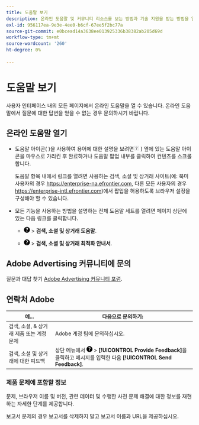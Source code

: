 ```yaml
---
title: 도움말 보기
description: 온라인 도움말 및 커뮤니티 리소스를 보는 방법과 기술 지원을 받는 방법을 알아봅니다.
exl-id: 956117ea-9e3e-4ee0-b6cf-67ee5f2bc77a
source-git-commit: e0bcead14a3638ee013925336b38382ab205d69d
workflow-type: tm+mt
source-wordcount: '260'
ht-degree: 0%

---
```


# 도움말 보기

사용자 인터페이스 내의 모든 페이지에서 온라인 도움말을 열 수 있습니다. 온라인 도움말에서 질문에 대한 답변을 얻을 수 없는 경우 문의하시기 바랍니다.

## 온라인 도움말 열기

* 도움말 아이콘( )을 사용하여 용어에 대한 설명을 보려면![도움말 아이콘](/help/search-social-commerce/assets/help-field.png "도움말 아이콘") ) 옆에 있는 도움말 아이콘을 마우스로 가리킨 후 완료하거나 도움말 팝업 내부를 클릭하여 컨텐츠를 스크롤합니다.

  도움말 항목 내에서 링크를 열려면 사용하는 검색, 소셜 및 상거래 사이트(예: 북미 사용자의 경우 https://enterprise-na.efrontier.com, 다른 모든 사용자의 경우 https://enterprise-intl.efrontier.com)에서 팝업을 허용하도록 브라우저 설정을 구성해야 할 수 있습니다.

* 모든 기능을 사용하는 방법을 설명하는 전체 도움말 세트를 열려면 페이지 상단에 있는 다음 링크를 클릭합니다.

   * ![도움말](/help/search-social-commerce/assets/help-main-menu.png "도움말") > **검색, 소셜 및 상거래 도움말**.

   * ![도움말](/help/search-social-commerce/assets/help-main-menu.png "도움말") > **검색, 소셜 및 상거래 최적화 안내서**.

## Adobe Advertising 커뮤니티에 문의

질문과 대답 찾기 [Adobe Advertising 커뮤니티 포럼](https://experienceleaguecommunities.adobe.com/t5/adobe-advertising-cloud/ct-p/adobe-advertising-cloud-community).

## 연락처 Adobe

| 예... | 다음으로 문의하기: |
| ---- | ---- |
| 검색, 소셜, &amp; 상거래 제품 또는 계정 문제 | Adobe 계정 팀에 문의하십시오. |
| 검색, 소셜 및 상거래에 대한 피드백 | 상단 메뉴에서 ![도움말](/help/search-social-commerce/assets/help-main-menu.png "도움말") > **[!UICONTROL Provide Feedback]**&#x200B;을 클릭하고 메시지를 입력한 다음 **[!UICONTROL Send Feedback]**. |

### 제품 문제에 포함할 정보

문제, 브라우저 이름 및 버전, 관련 데이터 및 수행한 사전 문제 해결에 대한 정보를 재현하는 자세한 단계를 제공합니다.

보고서 문제의 경우 보고서를 삭제하지 말고 보고서 이름과 URL을 제공하십시오.
